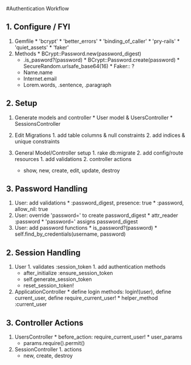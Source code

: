 #Authentication Workflow

## 1. Configure / FYI
  1. Gemfile
    * 'bcrypt'
    * 'better_errors'
    * 'binding_of_caller'
    * 'pry-rails'
    * 'quiet_assets'
    * 'faker'
  1. Methods
    * BCrypt::Password.new(password_digest)
      * .is_pasword?(password)
    * BCrypt::Password.create(password)
    * SecureRandom.urlsafe_base64(16)
    * Faker:: ?
      * Name.name
      * Internet.email
      * Lorem.words, .sentence, .paragraph

## 2. Setup
  1. Generate models and controller
    * User model & UsersController
    * SessionsController

  2. Edit Migrations
    1. add table columns & null constraints
    2. add indices & unique constraints

  2. General Model/Controller setup
    1. rake db:migrate
    2. add config/route resources
    1. add validations
    2. controller actions
      * show, new, create, edit, update, destroy

## 3. Password Handling
  1. User: add validations
    * :password_digest, presence: true
    * :password, allow_nil: true
  2. User: override 'password=' to create password_digest
    * attr_reader :password
    * 'password=' assigns password_digest
  3. User: add password functions
    * is_password?(password)
    * self.find_by_credentials(username, password)

## 2. Session Handling
  1. User
    1. validates :session_token
    1. add authentication methods
      * after_initialize :ensure_session_token
      * self.generate_session_token
      * reset_session_token!
  2. ApplicationController
    * define login methods: login!(user), define current_user, define require_current_user!
    * helper_method :current_user

## 3. Controller Actions
  1. UsersController
    * before_action: require_current_user!
    * user_params
      * params.require().permit()
  2. SessionController
    1. actions
      * new, create, destroy
